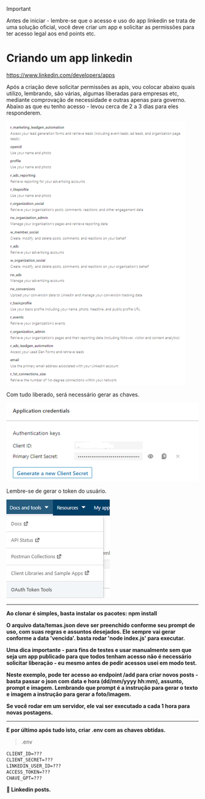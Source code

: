 > [!IMPORTANT]
> Antes de iniciar - lembre-se que o acesso e uso do app linkedin se trata de uma solução oficial, você deve criar um app e solicitar as permissões para ter acesso legal aos end points etc.

# Criando um app linkedin
https://www.linkedin.com/developers/apps

Após a criação deve solicitar permissões as apis, vou colocar abaixo quais utilizo, lembrando, são várias, algumas liberadas para empresas etc, mediante comprovação de necessidade e outras apenas para governo. Abaixo as que eu tenho acesso - levou cerca de 2 a 3 dias para eles responderem.

![alt text](assets/image-0.png)

Com tudo liberado, será necessário gerar as chaves.

![alt text](assets/image-1.png)

Lembre-se de gerar o token do usuário.

![alt text](assets/image-2.png)

-----

**Ao clonar é simples, basta instalar os pacotes: npm install**

**O arquivo data/temas.json deve ser preenchido conforme seu prompt de uso, com suas regras e assuntos desejados. Ele sempre vai gerar conforme a data 'vencida'. basta rodar 'node index.js' para executar.**

**Uma dica importante - para fins de testes e usar manualmente sem que seja um app publicado para que todos tenham acesso não é necessário solicitar liberação - eu mesmo antes de pedir acessos usei em modo test.**

**Neste exemplo, pode ter acesso ao endpoint /add para criar novos posts - basta passar o json com data e hora (dd/mm/yyyy hh:mm), assunto, prompt e imagem. Lembrando que prompt é a instrução para gerar o texto e imagem a instrução para gerar a foto/imagem.**

**Se você rodar em um servidor, ele vai ser executado a cada 1 hora para novas postagens.**

-----

**E por último após tudo isto, criar .env com as chaves obtidas.**

> .env

```
CLIENT_ID=???
CLIENT_SECRET=???
LINKEDIN_USER_ID=???
ACCESS_TOKEN=???
CHAVE_GPT=???
```

**🚀 Linkedin posts.**